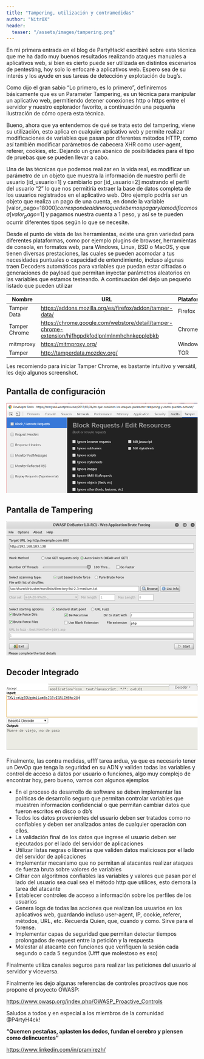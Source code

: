 ```yaml
---
title: "Tampering, utilización y contramedidas"
author: "Nitr0X"
header: 
  teaser: "/assets/images/tampering.png"
---
```


En mi primera entrada en el blog de PartyHack! escribiré sobre esta técnica que me ha dado muy buenos resultados realizando ataques manuales a aplicativos web, si bien es cierto puede ser utilizada en distintos escenarios de pentesting, hoy solo lo enfocaré a aplicativos web. Espero sea de su interés y los ayude en sus tareas de detección y explotación de bug’s.

Como dijo el gran sabio “Lo primero, es lo primero”,  definiremos básicamente que  es un Parameter Tampering, es un técnica para manipular  un aplicativo web,  permitiendo detener conexiones http o https entre el servidor y nuestro explorador favorito, a continuación una pequeña ilustración de cómo opera esta técnica.

Bueno, ahora que ya entendemos de qué se trata esto del tampering, viene su utilización, esto aplica en cualquier aplicativo web y permite realizar modificaciones de variables que pasan por diferentes métodos HTTP, como así también modificar parámetros de cabecera XHR como user-agent, referer, cookies, etc. Dejando un gran abanico de posibilidades para el tipo de pruebas que se pueden llevar a cabo.

Una de las técnicas que podemos realizar en la vida real, es modificar un parámetro de un objeto que muestra la información de nuestro perfil de usuario [id_usuario=1] y cambiarlo por [id_usuario=2] mostrando el perfil del usuario “2” lo que nos permitiría extraer la base de datos completa de los usuarios registrados en el aplicativo web. Otro ejemplo podría ser un objeto que realiza un pago de una cuenta, en donde la variable [valor_pago=$18000] corresponde al dinero que debemos pagar y la modificamos a [valor_pago=$1] y pagamos nuestra cuenta a 1 peso, y así se te pueden ocurrir diferentes tipos según lo que se necesite.

Desde el punto de vista de las herramientas, existe una gran variedad para diferentes plataformas, como por ejemplo plugins de browser, herramientas de consola, en formatos web, para Windows, Linux, BSD o MacOS, y que tienen diversas prestaciones,  las cuales se pueden acomodar a tus necesidades puntuales o capacidad de entendimiento, incluso algunas traen Decoders automáticos para variables que puedan estar cifradas o generaciones de payload que permitan inyectar parámetros aleatorios en las variables que estamos testeando. A continuación del dejo un pequeño listado que pueden utilizar

| Nombre | URL | Plataforma | Tipo |
| ----------- | -----------   | -----------  | ----------- |
| Tamper Data | https://addons.mozilla.org/es/firefox/addon/tamper-data/ | Firefox | Add-ons |
| Tamper Chrome | https://chrome.google.com/webstore/detail/tamper-chrome-extension/hifhgpdkfodlpnlmlnmhchnkepplebkb | Chrome | Extension |
| mitmproxy | https://mitmproxy.org/ | Windows | Web/Console |
| Tamper | http://tamperdata.mozdev.org/ | TOR | Add-ons |

Les recomiendo para iniciar Tamper Chrome, es bastante intuitivo y versátil, les dejo algunos screenshot.

## Pantalla de configuración

![Tampering 1](/assets/images/ima1.png)

## Pantalla de Tampering

![Tampering 2](/assets/images/ima3.png)

## Decoder Integrado

![Tampering 3](/assets/images/ima4.png)

Finalmente, las contra medidas, uffff tarea ardua, ya que es necesario tener un DevOp que tenga la seguridad en su ADN y validen todas las variables y control de acceso a datos por usuario o funciones, algo muy complejo de encontrar hoy, pero bueno, vamos con algunos ejemplos

- En el proceso de desarrollo de software se deben implementar las políticas de desarrollo seguro que permitan controlar variables que muestren información confidencial o que permitan cambiar datos que fueron escritos en disco o db’s
- Todos los datos provenientes del usuario deben ser tratados como no confiables y deben ser analizados antes de cualquier operación con ellos.
- La validación final de los datos que ingrese el usuario deben ser ejecutados por el lado del servidor de aplicaciones
- Utilizar listas negras o librerías que validen datos maliciosos por el lado del servidor de aplicaciones
- Implementar mecanismo que no permitan al atacantes realizar ataques de fuerza bruta sobre valores de variables
- Cifrar con algoritmos confiables las variables y valores que pasan por el lado del usuario sea cual sea el método http que utilices, esto demora la tarea del atacante
- Establecer controles de acceso a información sobre los perfiles de los usuarios
- Genera logs de todas las acciones que realizan los usuarios en los aplicativos web, guardando incluso user-agent, IP, cookie, referer, métodos, URL, etc. Recuerda Quien, que, cuando y como. Sirve para el forense.
- Implementar capas de seguridad que permitan detectar tiempos prolongados de request entre la petición y la respuesta
- Molestar al atacante con funciones que verifiquen la sesión cada segundo o cada 5 segundos (Ufff que molestoso es eso)

Finalmente utiliza canales seguros para realizar las peticiones del usuario al servidor y viceversa.

Finalmente les dejo algunas referencias de controles proactivos que nos  propone el proyecto OWASP:

https://www.owasp.org/index.php/OWASP_Proactive_Controls

Saludos a todos y en especial a los miembros de la comunidad @P4rtyH4ck!

**“Quemen pestañas, aplasten los dedos, fundan el cerebro y piensen como delincuentes”**

https://www.linkedin.com/in/pramirezh/ 